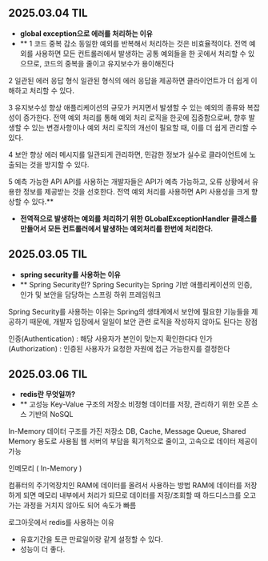 ## 2025.03.04 TIL
- **global exception으로 에러를 처리하는 이유**
- **
1 코드 중복 감소
동일한 예외를 반복해서 처리하는 것은 비효율적이다. 전역 예외를 사용하면 모든 컨트롤러에서 발생하는 공통 예외들을 한 곳에서 처리할 수 있으므로, 코드의 중복을 줄이고 유지보수가 용이해진다

 

2 일관된 에러 응답 형식
일관된 형식의 에러 응답을 제공하면 클라이언트가 더 쉽게 이해하고 처리할 수 있다.

 

3 유지보수성 향상
 애플리케이션의 규모가 커지면서 발생할 수 있는 예외의 종류와 복잡성이 증가한다. 전역 예외 처리를 통해 예외 처리 로직을 한곳에 집중함으로써, 향후 발생할 수 있는 변경사항이나 예외 처리 로직의 개선이 필요할 때, 이를 더 쉽게 관리할 수 있다.

 

4 보안 향상
에러 메시지를 일관되게 관리하면, 민감한 정보가 실수로 클라이언트에 노출되는 것을 방지할 수 있다.

 

5 예측 가능한 API
API를 사용하는 개발자들은 API가 예측 가능하고, 오류 상황에서 유용한 정보를 제공받는 것을 선호한다. 전역 예외 처리를 사용하면 API 사용성을 크게 향상할 수 있다.**
- **전역적으로 발생하는 예외를 처리하기 위한 GLobalExceptionHandler 클래스를 만들어서 모든 컨트롤러에서 발생하는 예외처리를 한번에 처리한다.**

## 2025.03.05 TIL
- **spring security를 사용하는 이유**
- **
Spring Security란?
Spring Security는 Spring 기반 애플리케이션의 인증, 인가 및 보안을 담당하는 스프링 하위 프레임워크

 Spring Security를 사용하는 이유는 Spring의 생태계에서 보안에 필요한 기능들을 제공하기 때문에, 개발자 입장에서 일일이 보안 관련 로직을 작성하지 않아도 된다는 장점

인증(Authentication) : 해당 사용자가 본인이 맞는지 확인한다다
인가(Authorization) : 인증된 사용자가 요청한 자원에 접근 가능한지를 결정한다

## 2025.03.06 TIL
- **redis란 무엇일까?**
- **
고성능 Key-Value 구조의 저장소
비정형 데이터를 저장, 관리하기 위한 오픈 소스 기반의 NoSQL

In-Memory 데이터 구조를 가진 저장소
DB, Cache, Message Queue, Shared Memory 용도로 사용됨
웹 서버의 부담을 획기적으로 줄이고, 고속으로 데이터 제공이 가능

 인메모리 ( In-Memory )

컴퓨터의 주기억장치인 RAM에 데이터를 올려서 사용하는 방법
RAM에 데이터를 저장하게 되면 메모리 내부에서 처리가 되므로
데이터를 저장/조회할 때 하드디스크를 오고가는 과정을 거치지 않아도 되어 속도가 빠름

로그아웃에서  redis를 사용하는 이유
- 유효기간을 토큰 만료일이랑 같게 설정할 수 있다.
- 성능이 더 좋다.
⠀
